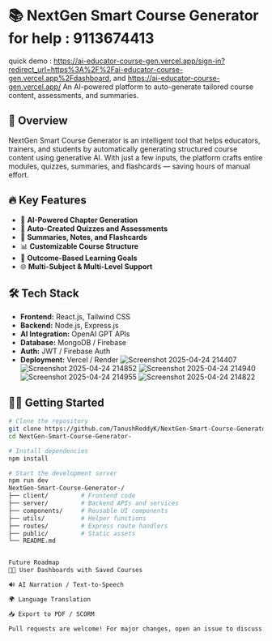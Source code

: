 # 📚 NextGen Smart Course Generator   for help : 9113674413
quick demo : https://ai-educator-course-gen.vercel.app/sign-in?redirect_url=https%3A%2F%2Fai-educator-course-gen.vercel.app%2Fdashboard, and https://ai-educator-course-gen.vercel.app/
An AI-powered platform to auto-generate tailored course content, assessments, and summaries.

## 🚀 Overview
NextGen Smart Course Generator is an intelligent tool that helps educators, trainers, and students by automatically generating structured course content using generative AI. With just a few inputs, the platform crafts entire modules, quizzes, summaries, and flashcards — saving hours of manual effort.

## 🔥 Key Features
- 🧠 **AI-Powered Chapter Generation**
- 📝 **Auto-Created Quizzes and Assessments**
- 📄 **Summaries, Notes, and Flashcards**
- 📊 **Customizable Course Structure**
- 🎯 **Outcome-Based Learning Goals**
- 🌐 **Multi-Subject & Multi-Level Support**

## 🛠️ Tech Stack
- **Frontend:** React.js, Tailwind CSS  
- **Backend:** Node.js, Express.js  
- **AI Integration:** OpenAI GPT APIs  
- **Database:** MongoDB / Firebase  
- **Auth:** JWT / Firebase Auth  
- **Deployment:** Vercel / Render
![Screenshot 2025-04-24 214407](https://github.com/user-attachments/assets/69032c58-2025-48fc-8357-22306a62f3d5)
![Screenshot 2025-04-24 214852](https://github.com/user-attachments/assets/22b9b3b4-c26e-4d72-a1de-e5f0a7e96bde)
![Screenshot 2025-04-24 214940](https://github.com/user-attachments/assets/af1118ff-1201-4f0b-97d4-aad3906f3748)
![Screenshot 2025-04-24 214955](https://github.com/user-attachments/assets/39a6a03e-038a-4a90-8ab7-65435ce3df76)
![Screenshot 2025-04-24 214822](https://github.com/user-attachments/assets/2a659ad7-a1af-40f2-8197-251d91a3317f)

## 🧑‍💻 Getting Started

```bash
# Clone the repository
git clone https://github.com/TanushReddyK/NextGen-Smart-Course-Generator-.git
cd NextGen-Smart-Course-Generator-

# Install dependencies
npm install

# Start the development server
npm run dev
NextGen-Smart-Course-Generator-/
├── client/         # Frontend code
├── server/         # Backend APIs and services
├── components/     # Reusable UI components
├── utils/          # Helper functions
├── routes/         # Express route handlers
├── public/         # Static assets
└── README.md


Future Roadmap
🧑‍💻 User Dashboards with Saved Courses

🔊 AI Narration / Text-to-Speech

🌍 Language Translation

📥 Export to PDF / SCORM

Pull requests are welcome! For major changes, open an issue to discuss what you’d like to add
